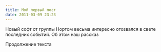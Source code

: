 ```yaml
---
title: Мой первый пост
date: 2011-03-09 23:23
---
```



Новый софт от группы Нортом весьма интересно отозвался в свете последних событий. Об этом наш рассказ

<!-- more -->

Продолжение текста